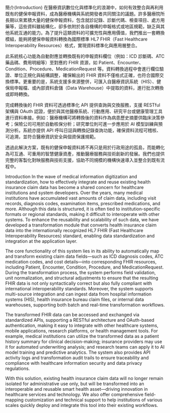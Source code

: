 簡介(Introduction)
在醫療資訊數位化與標準化的浪潮中，如何有效整合與再利用既有的健保申報資料，成為醫療機構與系統開發者共同關注的議題。許多醫療院所長期以來累積大量的健保申報資料，包含就診記錄、診斷代碼、檢查項目、處方用藥等，這些資料雖結構化，卻多依附於各自機構的申報格式或地區規範，缺乏與其他系統互通的能力。為了提升這類資料的可擴充性與應用價值，我們推出一套轉換模組，能夠將健保申報資料轉換為國際標準 HL7 FHIR（Fast Healthcare Interoperability Resources）格式，實現資料標準化與應用層整合。

此系統核心功能為自動對應並轉換既有的申報資料欄位（例如：ICD 診斷碼、ATC 藥品碼、費用明細等）至對應的 FHIR 資源，如 Patient、Encounter、Condition、Procedure、MedicationRequest 等。資料轉換過程中會進行欄位驗證、單位正規化與結構調整，確保輸出的 FHIR 資料不僅格式正確，也符合國際交換標準。更重要的是，系統支援多來源整併，可匯入自醫療資訊系統（HIS）、健保局申報檔、或內部資料倉儲（Data Warehouse）中提取的資料，進行批次轉換或即時轉換。

完成轉換後的 FHIR 資料可透過標準化 API 提供查詢與交換服務，支援 RESTful 架構與 OAuth 認證，便於與其他醫療系統、行動應用、研究平台或健康管理工具進行資料串接。例如：醫療機構可將轉換後的資料作為病患歷史摘要供臨床決策參考；保險公司可用於自動核保分析；研究單位則可進一步應用於 AI 模型訓練與預測分析。系統亦提供 API 呼叫日誌與轉換記錄查詢功能，確保資料流程可稽核、可追溯，並符合醫療資訊安全與個資保護規範。

透過此解決方案，既有的健保申報資料將不再只是用於行政用途的孤島，而能轉化為可互通、可重用的智慧健康資產，推動醫療服務與技術創新的發展。我們也提供完整的客製化對映服務與技術支援，協助不同規模的機構快速導入並整合到既有流程中。

Introduction
In the wave of medical information digitization and standardization, how to effectively integrate and reuse existing health insurance claim data has become a shared concern for healthcare institutions and system developers. Over the years, many medical institutions have accumulated vast amounts of claim data, including visit records, diagnosis codes, examination items, prescribed medications, and more. Although this data is structured, it is often tied to institution-specific formats or regional standards, making it difficult to interoperate with other systems. To enhance the reusability and scalability of such data, we have developed a transformation module that converts health insurance claim data into the internationally recognized HL7 FHIR (Fast Healthcare Interoperability Resources) standard, enabling data standardization and integration at the application layer.

The core functionality of this system lies in its ability to automatically map and transform existing claim data fields—such as ICD diagnosis codes, ATC medication codes, and cost details—into corresponding FHIR resources, including Patient, Encounter, Condition, Procedure, and MedicationRequest. During the transformation process, the system performs field validation, unit normalization, and structural adjustments to ensure that the resulting FHIR data is not only syntactically correct but also fully compliant with international interoperability standards. Moreover, the system supports multi-source integration and can ingest data from hospital information systems (HIS), health insurance bureau claim files, or internal data warehouses, supporting both batch and real-time transformation workflows.

The transformed FHIR data can be accessed and exchanged via standardized APIs, supporting a RESTful architecture and OAuth-based authentication, making it easy to integrate with other healthcare systems, mobile applications, research platforms, or health management tools. For example, medical institutions can utilize the transformed data as a patient history summary for clinical decision-making; insurance providers may use it for automated underwriting analysis; and research teams can apply it to AI model training and predictive analytics. The system also provides API activity logs and transformation audit trails to ensure traceability and compliance with healthcare information security and data privacy regulations.

With this solution, existing health insurance claim data will no longer remain isolated for administrative use only, but will be transformed into an interoperable and reusable smart health asset—driving innovation in healthcare services and technology. We also offer comprehensive field-mapping customization and technical support to help institutions of various scales quickly deploy and integrate this tool into their existing workflows.
